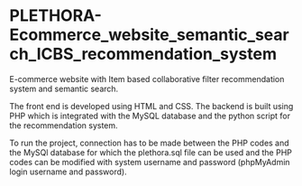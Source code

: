 # PLETHORA-Ecommerce_website_semantic_search_ICBS_recommendation_system

E-commerce website with Item based collaborative filter recommendation system and semantic search.

The front end is developed using HTML and CSS. The backend is built using PHP which is integrated with the MySQL database and the python script for the recommendation system.

To run the project, connection has to be made between the PHP codes and the MySQl database for which the plethora.sql file can be used and the PHP codes can be modified with system username and password (phpMyAdmin login username and password).

